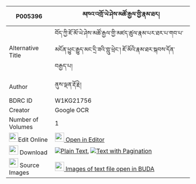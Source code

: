 |P005396|མཁའ་འགྲོ་ཡེ་ཤེས་མཚོ་རྒྱལ་གྱི་རྣམ་ཐར། 
| --- | --- 
|Alternative Title |བོད་ཀྱི་ཇོ་མོ་ཡེ་ཤེས་མཚོ་རྒྱལ་གྱི་མཛད་ཚུལ་རྣམ་པར་ཐར་པ་གབ་པ་མངོན་ཕྱུང་རྒྱུད་མང་དྲི་ཟའི་གླུ་ཕྲེང་། ཇོ་མོའི་རྣམ་ཐར་སྐབས་དོན་བརྒྱད་པ།
|Author| ནུས་ལྡན་རྡོ་རྗེ།
|BDRC ID | W1KG21756
|Creator | Google OCR
|Number of Volumes| 1
|<img width="25" src="https://img.icons8.com/color/25/000000/edit-property.png">Edit Online| [<img width="25" src="https://avatars.githubusercontent.com/u/45091458?s=200&v=4"> Open in Editor](http://editor.openpecha.org/P005396)
|<img width="25" src="https://img.icons8.com/fluent/48/000000/download-2.png"/>  Download | [![](https://img.icons8.com/color/20/000000/txt.png)Plain Text](https://github.com/Openpecha/P005396/releases/download/v1/khandro_yeshe_tso_gyal_gyi_nam_plain_P005396.zip), [![](https://img.icons8.com/color/20/000000/txt.png)Text with Pagination](https://github.com/Openpecha/P005396/releases/download/v1/khandro_yeshe_tso_gyal_gyi_nam_pages_P005396.zip)
|<img width="25" src="https://img.icons8.com/plasticine/100/000000/pictures-folder.png"/>  Source Images | [<img width="25" src="https://library.bdrc.io/icons/BUDA-small.svg"> Images of text file open in BUDA](https://library.bdrc.io/show/bdr:W1KG21756)